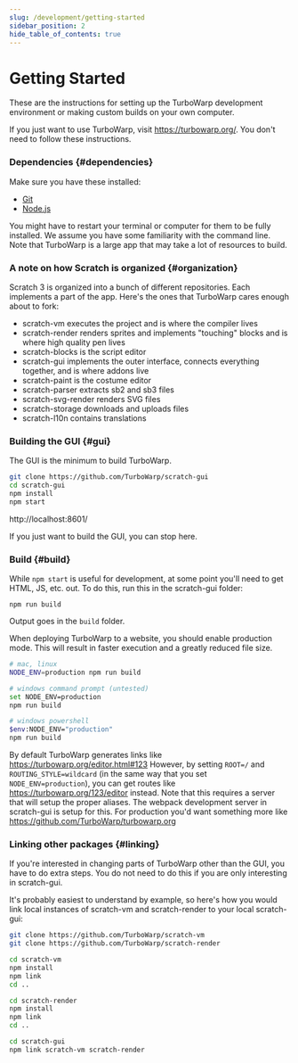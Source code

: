 ```yaml
---
slug: /development/getting-started
sidebar_position: 2
hide_table_of_contents: true
---
```


# Getting Started

These are the instructions for setting up the TurboWarp development environment or making custom builds on your own computer.

If you just want to use TurboWarp, visit https://turbowarp.org/. You don't need to follow these instructions.

### Dependencies {#dependencies}

Make sure you have these installed:

 - [Git](https://git-scm.com)
 - [Node.js](https://nodejs.org/en/)

You might have to restart your terminal or computer for them to be fully installed. We assume you have some familiarity with the command line. Note that TurboWarp is a large app that may take a lot of resources to build.

### A note on how Scratch is organized {#organization}

Scratch 3 is organized into a bunch of different repositories. Each implements a part of the app. Here's the ones that TurboWarp cares enough about to fork:

 - scratch-vm executes the project and is where the compiler lives
 - scratch-render renders sprites and implements "touching" blocks and is where high quality pen lives
 - scratch-blocks is the script editor
 - scratch-gui implements the outer interface, connects everything together, and is where addons live
 - scratch-paint is the costume editor
 - scratch-parser extracts sb2 and sb3 files
 - scratch-svg-render renders SVG files
 - scratch-storage downloads and uploads files
 - scratch-l10n contains translations

### Building the GUI {#gui}

The GUI is the minimum to build TurboWarp.

```bash
git clone https://github.com/TurboWarp/scratch-gui
cd scratch-gui
npm install
npm start
```

http://localhost:8601/

If you just want to build the GUI, you can stop here.

### Build {#build}

While `npm start` is useful for development, at some point you'll need to get HTML, JS, etc. out. To do this, run this in the scratch-gui folder:

```
npm run build
```

Output goes in the `build` folder.

When deploying TurboWarp to a website, you should enable production mode. This will result in faster execution and a greatly reduced file size.

```bash
# mac, linux
NODE_ENV=production npm run build

# windows command prompt (untested)
set NODE_ENV=production
npm run build

# windows powershell
$env:NODE_ENV="production"
npm run build
```

By default TurboWarp generates links like https://turbowarp.org/editor.html#123 However, by setting `ROOT=/` and `ROUTING_STYLE=wildcard` (in the same way that you set `NODE_ENV=production`), you can get routes like https://turbowarp.org/123/editor instead. Note that this requires a server that will setup the proper aliases. The webpack development server in scratch-gui is setup for this. For production you'd want something more like https://github.com/TurboWarp/turbowarp.org

### Linking other packages {#linking}

If you're interested in changing parts of TurboWarp other than the GUI, you have to do extra steps. You do not need to do this if you are only interesting in scratch-gui.

It's probably easiest to understand by example, so here's how you would link local instances of scratch-vm and scratch-render to your local scratch-gui:

```bash
git clone https://github.com/TurboWarp/scratch-vm
git clone https://github.com/TurboWarp/scratch-render

cd scratch-vm
npm install
npm link
cd ..

cd scratch-render
npm install
npm link
cd ..

cd scratch-gui
npm link scratch-vm scratch-render
```
